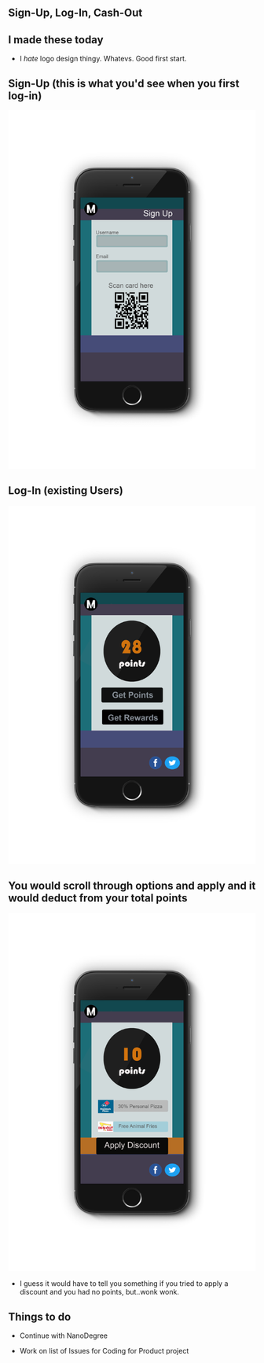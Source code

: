 ## Sign-Up, Log-In, Cash-Out

## I made these today

- I *hate* logo design thingy. Whatevs. Good first start.

## Sign-Up (this is what you'd see when you first log-in)

![Log-Inimg](/images/product/iPhone6_signup_final.png)

## Log-In (existing Users)

![Sign-Inimg](/images/product/iPhone6_signinexistinguser.png)

## You would scroll through options and apply and it would deduct from your total points

![CashOut](/images/product/iPhone6_cashout.png)

- I guess it would have to tell you something if you tried to apply a discount
  and you had no points, but..wonk wonk. 
  
  
## Things to do

- Continue with NanoDegree

- Work on list of Issues for Coding for Product project
